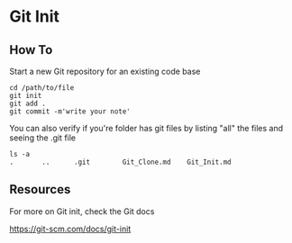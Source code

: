 # Git Init

## How To
Start a new Git repository for an existing code base

```
cd /path/to/file
git init
git add .
git commit -m'write your note'
```
You can also verify if you're folder has git files by listing "all" the files and seeing the .git file

```
ls -a
.		..		.git		Git_Clone.md	Git_Init.md
```



## Resources 

For more on Git init, check the Git docs

https://git-scm.com/docs/git-init